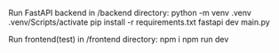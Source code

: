 Run FastAPI backend in /backend directory:
    python -m venv .venv 
    .venv/Scripts/activate 
    pip install -r requirements.txt
    fastapi dev main.py

Run frontend(test) in /frontend directory: 
    npm i
    npm run dev
